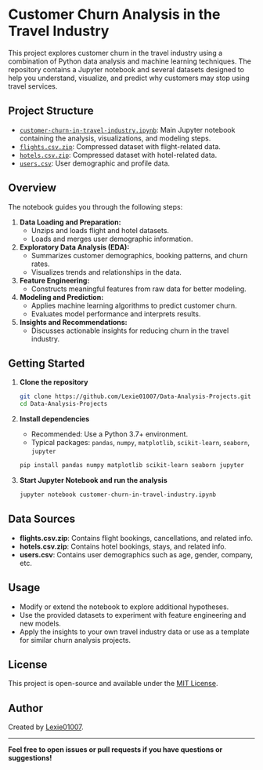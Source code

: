 # Customer Churn Analysis in the Travel Industry

This project explores customer churn in the travel industry using a combination of Python data analysis and machine learning techniques. The repository contains a Jupyter notebook and several datasets designed to help you understand, visualize, and predict why customers may stop using travel services.

## Project Structure

- [`customer-churn-in-travel-industry.ipynb`](customer-churn-in-travel-industry.ipynb): Main Jupyter notebook containing the analysis, visualizations, and modeling steps.
- [`flights.csv.zip`](flights.csv.zip): Compressed dataset with flight-related data.
- [`hotels.csv.zip`](hotels.csv.zip): Compressed dataset with hotel-related data.
- [`users.csv`](users.csv): User demographic and profile data.

## Overview

The notebook guides you through the following steps:
1. **Data Loading and Preparation:** 
   - Unzips and loads flight and hotel datasets.
   - Loads and merges user demographic information.
2. **Exploratory Data Analysis (EDA):**
   - Summarizes customer demographics, booking patterns, and churn rates.
   - Visualizes trends and relationships in the data.
3. **Feature Engineering:**
   - Constructs meaningful features from raw data for better modeling.
4. **Modeling and Prediction:**
   - Applies machine learning algorithms to predict customer churn.
   - Evaluates model performance and interprets results.
5. **Insights and Recommendations:**
   - Discusses actionable insights for reducing churn in the travel industry.

## Getting Started

1. **Clone the repository**
   ```bash
   git clone https://github.com/Lexie01007/Data-Analysis-Projects.git
   cd Data-Analysis-Projects
   ```

2. **Install dependencies**
   - Recommended: Use a Python 3.7+ environment.
   - Typical packages: `pandas`, `numpy`, `matplotlib`, `scikit-learn`, `seaborn`, `jupyter`

   ```bash
   pip install pandas numpy matplotlib scikit-learn seaborn jupyter
   ```

3. **Start Jupyter Notebook and run the analysis**
   ```bash
   jupyter notebook customer-churn-in-travel-industry.ipynb
   ```

## Data Sources

- **flights.csv.zip**: Contains flight bookings, cancellations, and related info.
- **hotels.csv.zip**: Contains hotel bookings, stays, and related info.
- **users.csv**: Contains user demographics such as age, gender, company, etc.

## Usage

- Modify or extend the notebook to explore additional hypotheses.
- Use the provided datasets to experiment with feature engineering and new models.
- Apply the insights to your own travel industry data or use as a template for similar churn analysis projects.

## License

This project is open-source and available under the [MIT License](LICENSE).

## Author

Created by [Lexie01007](https://github.com/Lexie01007).

---

**Feel free to open issues or pull requests if you have questions or suggestions!**

